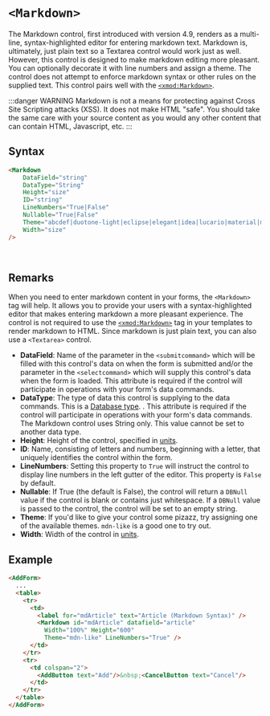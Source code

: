 # `<Markdown>`

The Markdown control, first introduced with version 4.9, renders as a multi-line, syntax-highlighted editor for entering markdown text. Markdown is, ultimately, just plain text so a Textarea control would work just as well. However, this control is designed to make markdown editing more pleasant. You can optionally decorate it with line numbers and assign a theme. The control does not attempt to enforce markdown syntax or other rules on the supplied text. This control pairs well with the [`<xmod:Markdown>`](../template-controls/markdown.md).

:::danger WARNING
Markdown is not a means for protecting against Cross Site Scripting attacks (XSS). It does not make HTML "safe". You should take the same care with your source content as you would any other content that can contain HTML, Javascript, etc. 
:::

## Syntax
```html
<Markdown 
    DataField="string" 
    DataType="String"
    Height="size" 
    ID="string" 
    LineNumbers="True|False" 
    Nullable="True|False"
    Theme="abcdef|duotone-light|eclipse|elegant|idea|lucario|material|mbo|mdn-like|neat|neo|seti|xq-light|zenburn"
    Width="size"
/> 
```
 

## Remarks

When you need to enter markdown content in your forms, the `<Markdown>` tag will help. It allows you to provide your users with a syntax-highlighted editor that makes entering markdown a more pleasant experience.  The control is not required to use the [`<xmod:Markdown>`](../template-controls/markdown.md) tag in your templates to render markdown to HTML. Since markdown is just plain text, you can also use a `<Textarea>` control. 

*   **DataField**: Name of the parameter in the `<submitcommand>` which will be filled with this control's data on when the form is submitted and/or the parameter in the `<selectcommand>` which will supply this control's data when the form is loaded. This attribute is required if the control will participate in operations with your form's data commands.
*   **DataType**: The type of data this control is supplying to the data commands. This is a [Database type](../data-types.md). . This attribute is required if the control will participate in operations with your form's data commands. The Markdown control uses String only. This value cannot be set to another data type.
*   **Height**: Height of the control, specified in [units](../unit-types.md).
*   **ID**: Name, consisting of letters and numbers, beginning with a letter, that uniquely identifies the control within the form.
*   **LineNumbers**: Setting this property to `True` will instruct the control to display line numbers in the left gutter of the editor. This property is `False` by default.
*   **Nullable**: If True (the default is False), the control will return a `DBNull` value if the control is blank or contains just whitespace. If a `DBNull` value is passed to the control, the control will be set to an empty string.
*   **Theme**: If you'd like to give your control some pizazz, try assigning one of the available themes. `mdn-like` is a good one to try out.
*   **Width**: Width of the control in [units](../unit-types.md).



## Example
```html {7-9}
<AddForm>
  ...
  <table>
    <tr>
      <td>
        <label for="mdArticle" text="Article (Markdown Syntax)" /> 
        <Markdown id="mdArticle" datafield="article" 
          Width="100%" Height="600" 
          Theme="mdn-like" LineNumbers="True" />
      </td>
    </tr>
    <tr>
      <td colspan="2">
        <AddButton text="Add"/>&nbsp;<CancelButton text="Cancel"/>
      </td>
    </tr>
  </table>
</AddForm>
```
